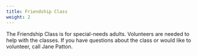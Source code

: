 ```yaml
---
title: Friendship Class
weight: 2
---
```


The Friendship Class is for special-needs adults. Volunteers are needed to help with the classes. If you have questions about the class or would like to volunteer,  call Jane Patton.